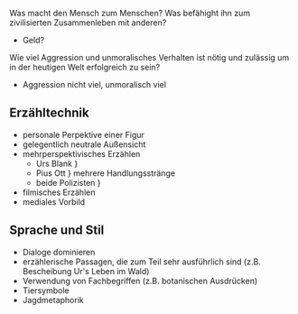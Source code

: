 Was macht den Mensch zum Menschen? Was befähight ihn zum zivilisierten Zusammenleben mit anderen?
- Geld?

Wie viel Aggression und unmoralisches Verhalten ist nötig und zulässig um in der heutigen Welt erfolgreich zu sein?
- Aggression nicht viel, unmoralisch viel


## Erzähltechnik
- personale Perpektive einer Figur
- gelegentlich neutrale Außensicht
- mehrperspektivisches Erzählen
	- Urs Blank                  }
	- Pius Ott                     }    mehrere Handlungsstränge
	- beide Polizisten        }
- filmisches Erzählen
- mediales Vorbild

## Sprache und Stil
- Dialoge dominieren
- erzählerische Passagen, die zum Teil sehr ausführlich sind (z.B. Bescheibung Ur's Leben im Wald)
- Verwendung von Fachbegriffen (z.B. botanischen Ausdrücken)
- Tiersymbole
- Jagdmetaphorik
